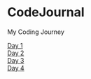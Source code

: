 # CodeJournal
My Coding Journey

[Day 1](Days/day1.md)  
[Day 2](Days/day2.md)  
[Day 3](Days/day2.md)  
[Day 4](Days/day4.md)  
